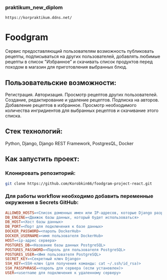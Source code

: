 ### praktikum_new_diplom

```https://korpraktikum.ddns.net/```

#  Foodgram
Cервис предоставляющий пользователям возможность публиковать рецепты, подписываться на других пользователей, добавлять любимые рецепты в список "Избранное" и скачивать список продуктов перед походом в магазин для приготовления выбранных блюд. 

## Пользовательские возможности:

Регистрация.
Авторизация.
Просмотр рецептов других пользователей.
Создание, редактирование и удаление рецептов.
Подписка на авторов. 
Добавление рецептов в избранное.
Просмотр необходимого количества ингридиентов для выбранных рецептов и скачивание этого списка.

## Стек технологий:

Python, Django, Django REST Framework, PostgresQL, Docker

## Как запустить проект:

### Клонировать репозиторий:

```bash
git clone https://github.com/Korobkin66/foodgram-project-react.git
```

### Для работы workflow необходимо добавить переменные окружения в Secrets GitHub:

```makefile
ALLOWED_HOSTS=<Список доменных имен или IP-адресов, которые Django разрешает для обработки запросов>
DB_ENGINE=<Движок базы данных, который будет использоваться>
DB_HOST=<Хост базы данных>
DB_PORT=<Порт для подключения к базе данных>
DOCKER_PASSWORD=<пароль DockerHub>
DOCKER_USERNAME=<имя пользователя DockerHub>
HOST=<ip-адрес сервера>
POSTGRES_DB=<Название базы данных PostgreSQL>
POSTGRES_PASSWORD=<Пароль для пользователя PostgreSQL>
POSTGRES_USER=<Имя пользователя PostgreSQL>
SECRET_KEY=<Секретный ключ Django>
SSH_KEY=<SSH-ключ (для получения команды: cat ~/.ssh/id_rsa)>
SSH_PASSPHRASE=<пароль для сервера (если установлен)>
USER=<username для подключения к удаленному серверу>
```